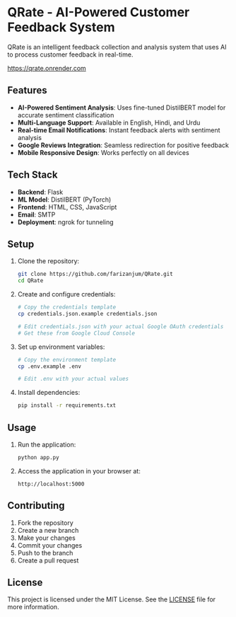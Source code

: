 # QRate - AI-Powered Customer Feedback System

QRate is an intelligent feedback collection and analysis system that uses AI to process customer feedback in real-time.

https://qrate.onrender.com

## Features

- **AI-Powered Sentiment Analysis**: Uses fine-tuned DistilBERT model for accurate sentiment classification
- **Multi-Language Support**: Available in English, Hindi, and Urdu
- **Real-time Email Notifications**: Instant feedback alerts with sentiment analysis
- **Google Reviews Integration**: Seamless redirection for positive feedback
- **Mobile Responsive Design**: Works perfectly on all devices

## Tech Stack

- **Backend**: Flask
- **ML Model**: DistilBERT (PyTorch)
- **Frontend**: HTML, CSS, JavaScript
- **Email**: SMTP
- **Deployment**: ngrok for tunneling

## Setup

1. Clone the repository:
    ```bash
    git clone https://github.com/farizanjum/QRate.git
    cd QRate
    ```

2. Create and configure credentials:
    ```bash
    # Copy the credentials template
    cp credentials.json.example credentials.json
    
    # Edit credentials.json with your actual Google OAuth credentials
    # Get these from Google Cloud Console
    ```

3. Set up environment variables:
    ```bash
    # Copy the environment template
    cp .env.example .env
    
    # Edit .env with your actual values
    ```

4. Install dependencies:
    ```bash
    pip install -r requirements.txt
    ```

## Usage

1. Run the application:
    ```bash
    python app.py
    ```

2. Access the application in your browser at:
    ```
    http://localhost:5000
    ```

## Contributing

1. Fork the repository
2. Create a new branch
3. Make your changes
4. Commit your changes
5. Push to the branch
6. Create a pull request

## License

This project is licensed under the MIT License. See the [LICENSE](LICENSE) file for more information.
